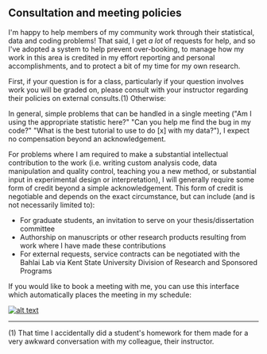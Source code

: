 ## Consultation and meeting policies

I'm happy to help members of my community work through their statistical, data and coding problems! That said, I get *a lot* of requests for help, and so I've adopted a system to help prevent over-booking, to manage how my work in this area is credited in my effort reporting and personal accomplishments, and to protect a bit of my time for my own research. 

First, if your question is for a class, particularly if your question involves work you will be graded on, please consult with your instructor regarding their policies on external consults.(1) Otherwise:

In general, simple problems that can be handled in a single meeting ("Am I using the appropriate statistic here?" "Can you help me find the bug in my code?" "What is the best tutorial to use to do [x] with my data?"), I expect no compensation beyond an acknowledgement.

For problems where I am required to make a substantial intellectual contribution to the work (i.e. writing custom analysis code, data manipulation and quality control, teaching you a new method, or substantial input in experimental design or interpretation), I will generally require some form of credit beyond a simple acknowledgement. This form of credit is negotiable and depends on the exact circumstance, but can include (and is not necessarily limited to):
- For graduate students, an invitation to serve on your thesis/dissertation committee
- Authorship on manuscripts or other research products resulting from work where I have made these contributions
- For external requests, service contracts can be negotiated with the Bahlai Lab via Kent State University Division of Research and Sponsored Programs

If you would like to book a meeting with me, you can use this interface which automatically places the meeting in my schedule:

[![alt text](https://youcanbook.me/resources/pics/book-button.png "book me?")](https://cbahlai.youcanbook.me/)

____
(1) That time I accidentally did a student's homework for them made for a very awkward conversation with my colleague, their instructor.
